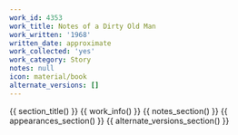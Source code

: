 ```yaml
---
work_id: 4353
work_title: Notes of a Dirty Old Man
work_written: '1968'
written_date: approximate
work_collected: 'yes'
work_category: Story
notes: null
icon: material/book
alternate_versions: []
---
```


{{ section_title() }}
{{ work_info() }}
{{ notes_section() }}
{{ appearances_section() }}
{{ alternate_versions_section() }}